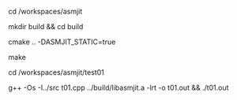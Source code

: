 cd /workspaces/asmjit

mkdir build && cd build

cmake .. -DASMJIT_STATIC=true

make

cd /workspaces/asmjit/test01

g++ -Os -I../src t01.cpp ../build/libasmjit.a -lrt -o t01.out && ./t01.out
